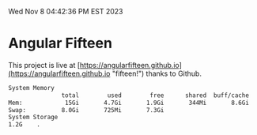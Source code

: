 Wed Nov  8 04:42:36 PM EST 2023

# Angular Fifteen


This project is live at [https://angularfifteen.github.io](https://angularfifteen.github.io "fifteen!") thanks to Github.

```bash
System Memory
               total        used        free      shared  buff/cache   available
Mem:            15Gi       4.7Gi       1.9Gi       344Mi       8.6Gi       9.9Gi
Swap:          8.0Gi       725Mi       7.3Gi
System Storage
1.2G	.
```
